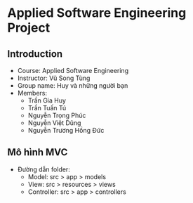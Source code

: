 # Applied Software Engineering Project

## Introduction

-   Course: Applied Software Engineering
-   Instructor: Vũ Song Tùng
-   Group name: Huy và những người bạn
-   Members:
    -   Trần Gia Huy
    -   Trần Tuấn Tú
    -   Nguyễn Trọng Phúc
    -   Nguyễn Việt Dũng
    -   Nguyễn Trương Hồng Đức

## Mô hình MVC

-   Đường dẫn folder:
    -   Model: src > app > models
    -   View: src > resources > views
    -   Controller: src > app > controllers
